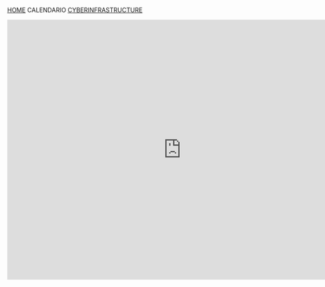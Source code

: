 [HOME](https://simlabunipr.github.io/) CALENDARIO  [CYBERINFRASTRUCTURE](https://simlabunipr.github.io/hubzero.html)
<iframe src="https://calendar.google.com/calendar/embed?src=1lesb1h4g6i0h6gambvkhjhlj8%40group.calendar.google.com&ctz=Europe%2FRome" style="border: 0" width="800" height="600" frameborder="0" scrolling="no"></iframe>

